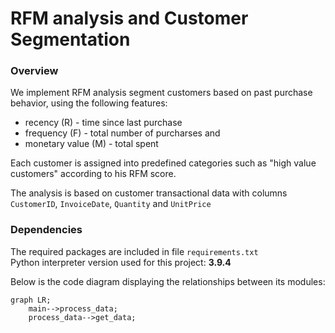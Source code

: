 # RFM analysis and Customer Segmentation
### Overview
We implement RFM analysis segment customers based on past purchase behavior, using the following features:
- recency (R) - time since last purchase
- frequency (F) - total number of purcharses and
- monetary value (M) - total spent

Each customer is assigned into predefined categories such as "high value customers" according to his RFM score.

The analysis is based on customer transactional data with columns ```CustomerID```, ```InvoiceDate```, ```Quantity``` and ```UnitPrice```

### Dependencies
The required packages are included in file ```requirements.txt```<br>
Python interpreter version used for this project: **3.9.4**

Below is the code diagram displaying the relationships between its modules:
```mermaid
graph LR;
    main-->process_data;
    process_data-->get_data;
```
